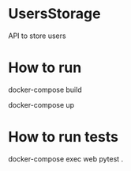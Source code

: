 # UsersStorage
API to store users
# How to run

docker-compose build

docker-compose up
# How to run tests
docker-compose exec web pytest .
